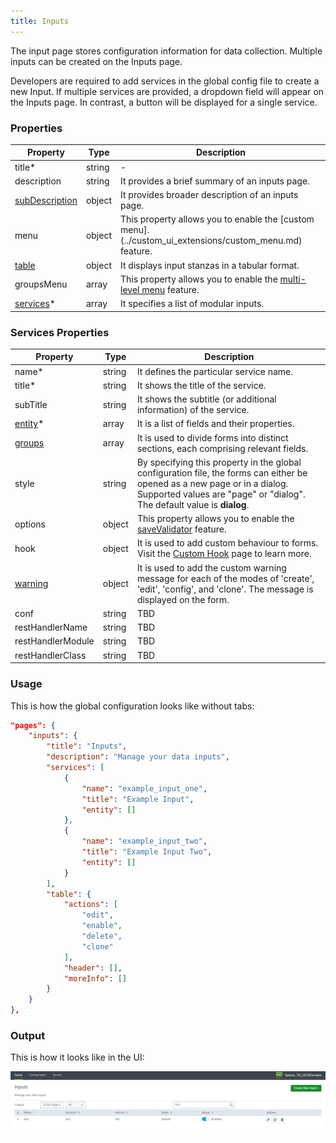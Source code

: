```yaml
---
title: Inputs
---
```


The input page stores configuration information for data collection. Multiple inputs can be created on the Inputs page.

Developers are required to add services in the global config file to create a new Input. If multiple services are provided, a dropdown field will appear on the Inputs page. In contrast, a button will be displayed for a single service.

### Properties

| Property                                                                  | Type   | Description                                                                                            |
| ------------------------------------------------------------------------- | ------ | ------------------------------------------------------------------------------------------------------ |
| title<span class="required-asterisk">\*</span>                            | string | -                                                                                                      |
| description                                                               | string | It provides a brief summary of an inputs page.                                                         |
| [subDescription](../advanced/sub_description)                             | object | It provides broader description of an inputs page.                                                     |
| menu                                                                      | object | This property allows you to enable the [custom menu].(../custom_ui_extensions/custom_menu.md) feature. |
| [table](../table)                                                         | object | It displays input stanzas in a tabular format.                                                         |
| groupsMenu                                                                | array  | This property allows you to enable the [multi-level menu](./multilevel_menu.md) feature.               |
| [services](#services-properties)<span class="required-asterisk">\*</span> | array  | It specifies a list of modular inputs.                                                                 |

### Services Properties

| Property                                                     | Type   | Description                                                                                                                                                                                                   |
| ------------------------------------------------------------ | ------ | ------------------------------------------------------------------------------------------------------------------------------------------------------------------------------------------------------------- |
| name<span class="required-asterisk">\*</span>                | string | It defines the particular service name.                                                                                                                                                                       |
| title<span class="required-asterisk">\*</span>               | string | It shows the title of the service.                                                                                                                                                                            |
| subTitle                                                     | string | It shows the subtitle (or additional information) of the service.                                                                                                                                             |
| [entity](../entity)<span class="required-asterisk">\*</span> | array  | It is a list of fields and their properties.                                                                                                                                                                  |
| [groups](../advanced/groups_feature)                         | array  | It is used to divide forms into distinct sections, each comprising relevant fields.                                                                                                                           |
| style                                                        | string | By specifying this property in the global configuration file, the forms can either be opened as a new page or in a dialog. <br>Supported values are "page" or "dialog". <br> The default value is **dialog**. |
| options                                                      | object | This property allows you to enable the [saveValidator](../advanced/save_validator) feature.                                                                                                                   |
| hook                                                         | object | It is used to add custom behaviour to forms. Visit the [Custom Hook](../custom_ui_extensions/custom_hook) page to learn more.                                                                                 |
| [warning](../advanced/custom_warning.md)                     | object | It is used to add the custom warning message for each of the modes of 'create', 'edit', 'config', and 'clone'. The message is displayed on the form.                                                          |
| conf                                                         | string | TBD                                                                                                                                                                                                           |
| restHandlerName                                              | string | TBD                                                                                                                                                                                                           |
| restHandlerModule                                            | string | TBD                                                                                                                                                                                                           |
| restHandlerClass                                             | string | TBD                                                                                                                                                                                                           |

### Usage

This is how the global configuration looks like without tabs:

```json
"pages": {
    "inputs": {
        "title": "Inputs",
        "description": "Manage your data inputs",
        "services": [
            {
                "name": "example_input_one",
                "title": "Example Input",
                "entity": []
            },
            {
                "name": "example_input_two",
                "title": "Example Input Two",
                "entity": []
            }
        ],
        "table": {
            "actions": [
                "edit",
                "enable",
                "delete",
                "clone"
            ],
            "header": [],
            "moreInfo": []
        }
    }
},
```

### Output

This is how it looks like in the UI:

![image](../images/inputs/Introduction_Output.png)
